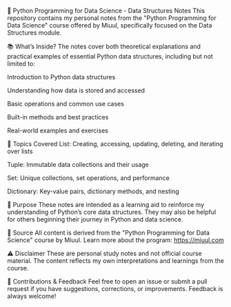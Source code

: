 🐍 Python Programming for Data Science - Data Structures Notes
This repository contains my personal notes from the "Python Programming for Data Science" course offered by Miuul, specifically focused on the Data Structures module.

📚 What’s Inside?
The notes cover both theoretical explanations and practical examples of essential Python data structures, including but not limited to:

Introduction to Python data structures

Understanding how data is stored and accessed

Basic operations and common use cases

Built-in methods and best practices

Real-world examples and exercises

🧩 Topics Covered
List: Creating, accessing, updating, deleting, and iterating over lists

Tuple: Immutable data collections and their usage

Set: Unique collections, set operations, and performance

Dictionary: Key-value pairs, dictionary methods, and nesting

🎯 Purpose
These notes are intended as a learning aid to reinforce my understanding of Python’s core data structures. They may also be helpful for others beginning their journey in Python and data science.

📌 Source
All content is derived from the "Python Programming for Data Science" course by Miuul.
Learn more about the program: https://miuul.com

⚠️ Disclaimer
These are personal study notes and not official course material. The content reflects my own interpretations and learnings from the course.

🤝 Contributions & Feedback
Feel free to open an issue or submit a pull request if you have suggestions, corrections, or improvements.
Feedback is always welcome!
